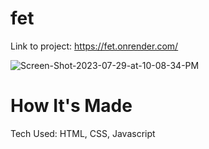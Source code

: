 # fet

Link to project: https://fet.onrender.com/

<img src="https://i.ibb.co/QvMDLjh/Screen-Shot-2023-07-29-at-10-08-34-PM.png" alt="Screen-Shot-2023-07-29-at-10-08-34-PM" border="0">

# How It's Made
Tech Used: HTML, CSS, Javascript
